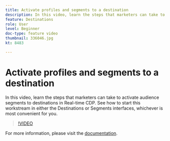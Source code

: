 ```yaml
---
title: Activate profiles and segments to a destination
description: In this video, learn the steps that marketers can take to activate audience segments to destinations in Real-time CDP.  See how to start this workstream in either the Destinations or Segments interfaces, whichever is most convenient for you.
feature: Destinations
role: User
level: Beginner
doc-type: feature video
thumbnail: 336046.jpg
kt: 8483

---
```


# Activate profiles and segments to a destination

In this video, learn the steps that marketers can take to activate audience segments to destinations in Real-time CDP.  See how to start this workstream in either the Destinations or Segments interfaces, whichever is most convenient for you.

>[!VIDEO](https://video.tv.adobe.com/v/336046/?quality=12&learn=on)

For  more information, please visit the [documentation](https://experienceleague.adobe.com/docs/experience-platform/destinations/ui/activate-destinations.html?lang=en).
